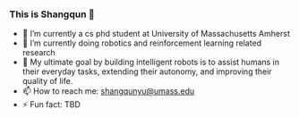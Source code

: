 ### This is Shangqun 👋
- 🔭 I’m currently a cs phd student at University of Massachusetts Amherst
- 🌱 I’m currently doing robotics and reinforcement learning related research 
- 👯 My ultimate goal by building intelligent robots is to assist humans in their everyday tasks, extending their autonomy, and improving their quality of life.
- 📫 How to reach me: shangqunyu@umass.edu
- ⚡ Fun fact: TBD

<!--
**ShangqunYu/ShangqunYu** is a ✨ _special_ ✨ repository because its `README.md` (this file) appears on your GitHub profile.

Here are some ideas to get you started:


-->
